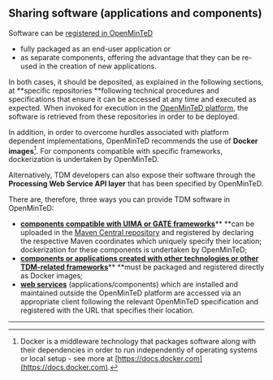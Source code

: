 ## Sharing software \(applications and components\)

Software can be [registered in OpenMinTeD](https://services.openminted.eu/resourceRegistration/component)

* fully packaged as an end-user application or 
* as separate components, offering the advantage that they can be re-used in the creation of new applications.

In both cases, it should be deposited, as explained in the following sections, at **specific repositories **following technical procedures and specifications that ensure it can be accessed at any time and executed as expected. When invoked for execution in the [OpenMinTeD platform](https://services.openminted.eu/runApplication), the software is retrieved from these repositories in order to be deployed.

In addition, in order to overcome hurdles associated with platform dependent implementations, OpenMinTeD recommends the use of **Docker images**[^1]. For components compatible with specific frameworks, dockerization is undertaken by OpenMinTeD.

Alternatively, TDM developers can also expose their software through the **Processing Web Service API layer** that has been specified by OpenMinTeD.

There are, therefore, three ways you can provide TDM software in OpenMinTeD:

* [**components compatible with UIMA or GATE frameworks**](//sharing-uima-and-gate-components.md)** **can be uploaded in the [Maven Central repository](http://maven.apache.org) and registered by declaring the respective Maven coordinates which uniquely specify their  location; dockerization for these components is undertaken by OpenMinTeD;
* [**components or applications created with other technologies or other TDM-related frameworks**](//sharing-components-as-dockerised-images.md)** **must be packaged  and registered directly as Docker images;
* [**web services**](//guidelines_for_providers_of_sw_resources/sharing-web-services.md) \(applications/components\) which are installed and maintained outside the OpenMinTeD platform are accessed via an appropriate client following the relevant OpenMinTeD specification and registered with the URL that specifies their location.

---

[^1]: Docker is a middleware technology that packages software along with their dependencies in order to run independently of operating systems or local setup - see more at [https://docs.docker.com](https://docs.docker.com).

